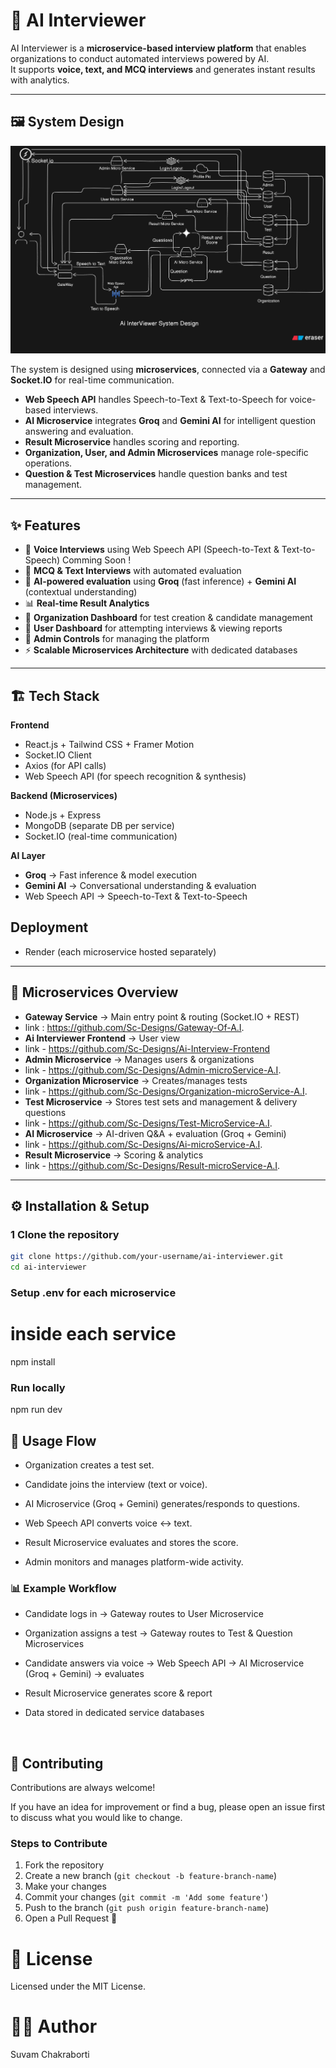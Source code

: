 # 🤖 AI Interviewer

AI Interviewer is a **microservice-based interview platform** that enables organizations to conduct automated interviews powered by AI.  
It supports **voice, text, and MCQ interviews** and generates instant results with analytics.

---

## 🖼️ System Design

![AI Interviewer Architecture](./diagram-export-9-4-2025-8_30_05-PM.png)

The system is designed using **microservices**, connected via a **Gateway** and **Socket.IO** for real-time communication.  
- **Web Speech API** handles Speech-to-Text & Text-to-Speech for voice-based interviews.  
- **AI Microservice** integrates **Groq** and **Gemini AI** for intelligent question answering and evaluation.  
- **Result Microservice** handles scoring and reporting.  
- **Organization, User, and Admin Microservices** manage role-specific operations.  
- **Question & Test Microservices** handle question banks and test management.  

---

## ✨ Features
- 🎤 **Voice Interviews** using Web Speech API (Speech-to-Text & Text-to-Speech)  Comming Soon !
- 📝 **MCQ & Text Interviews** with automated evaluation  
- 🧠 **AI-powered evaluation** using **Groq** (fast inference) + **Gemini AI** (contextual understanding)  
- 📊 **Real-time Result Analytics**  
- 🏢 **Organization Dashboard** for test creation & candidate management  
- 👤 **User Dashboard** for attempting interviews & viewing reports  
- 🔑 **Admin Controls** for managing the platform  
- ⚡ **Scalable Microservices Architecture** with dedicated databases  

---

## 🏗️ Tech Stack
**Frontend**
- React.js + Tailwind CSS + Framer Motion  
- Socket.IO Client  
- Axios (for API calls)  
- Web Speech API (for speech recognition & synthesis)  

**Backend (Microservices)**
- Node.js + Express  
- MongoDB (separate DB per service)  
- Socket.IO (real-time communication)  

**AI Layer**
- **Groq** → Fast inference & model execution  
- **Gemini AI** → Conversational understanding & evaluation  
- Web Speech API → Speech-to-Text & Text-to-Speech  

## **Deployment**
- Render (each microservice hosted separately)  

---

## 📂 Microservices Overview
- **Gateway Service** → Main entry point & routing (Socket.IO + REST)
- link : https://github.com/Sc-Designs/Gateway-Of-A.I. 
- **Ai Interviewer Frontend** → User view
- link - https://github.com/Sc-Designs/Ai-Interview-Frontend
- **Admin Microservice** → Manages users & organizations
- link - https://github.com/Sc-Designs/Admin-microService-A.I.
- **Organization Microservice** → Creates/manages tests
- link - https://github.com/Sc-Designs/Organization-microService-A.I. 
- **Test Microservice** → Stores test sets and management & delivery questions
- link - https://github.com/Sc-Designs/Test-MicroService-A.I.
- **AI Microservice** → AI-driven Q&A + evaluation (Groq + Gemini)
- link - https://github.com/Sc-Designs/Ai-microService-A.I.
- **Result Microservice** → Scoring & analytics
- link - https://github.com/Sc-Designs/Result-microService-A.I.

---

## ⚙️ Installation & Setup

### 1️ Clone the repository
```bash
git clone https://github.com/your-username/ai-interviewer.git
cd ai-interviewer
```

###  Setup .env for each microservice



# inside each service
npm install

### Run locally
npm run dev

## 🚀 Usage Flow

 - Organization creates a test set.

 - Candidate joins the interview (text or voice).

 - AI Microservice (Groq + Gemini) generates/responds to questions.

 - Web Speech API converts voice ↔ text.

 - Result Microservice evaluates and stores the score.

 - Admin monitors and manages platform-wide activity.


### 📊 Example Workflow

- Candidate logs in → Gateway routes to User Microservice

- Organization assigns a test → Gateway routes to Test & Question Microservices

- Candidate answers via voice → Web Speech API → AI Microservice (Groq + Gemini) → evaluates

- Result Microservice generates score & report

- Data stored in dedicated service databases

<br />

## 🤝 Contributing

Contributions are always welcome!  

If you have an idea for improvement or find a bug, please open an issue first to discuss what you would like to change.  

### Steps to Contribute
1. Fork the repository  
2. Create a new branch (`git checkout -b feature-branch-name`)  
3. Make your changes  
4. Commit your changes (`git commit -m 'Add some feature'`)  
5. Push to the branch (`git push origin feature-branch-name`)  
6. Open a Pull Request 🎉  



# 📜 License

Licensed under the MIT License.

# 👨‍💻 Author

Suvam Chakraborti
